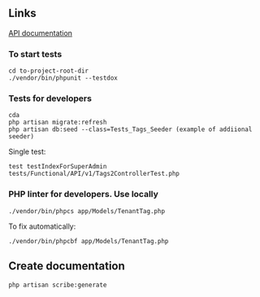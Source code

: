 ## Links
[API documentation](http://domain-name/docs)

### To start tests
````
cd to-project-root-dir
./vendor/bin/phpunit --testdox
````

### Tests for developers
````
cda
php artisan migrate:refresh
php artisan db:seed --class=Tests_Tags_Seeder (example of addiional seeder)
````
Single test:
````
test testIndexForSuperAdmin tests/Functional/API/v1/Tags2ControllerTest.php
````

### PHP linter for developers. Use locally
````
./vendor/bin/phpcs app/Models/TenantTag.php
````

To fix automatically:
````
./vendor/bin/phpcbf app/Models/TenantTag.php
````
## Create documentation
````
php artisan scribe:generate
````
